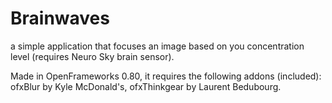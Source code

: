# Brainwaves
a simple application that focuses an image based on you concentration level (requires Neuro Sky brain sensor).

Made in OpenFrameworks 0.80, it requires the following addons (included):
ofxBlur by Kyle McDonald's,
ofxThinkgear by Laurent Bedubourg.
